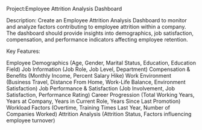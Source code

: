 
Project:Employee Attrition Analysis Dashboard

Description:
Create an Employee Attrition Analysis Dashboard to monitor and analyze factors contributing to employee attrition within a company. 
The dashboard should provide insights into demographics, job satisfaction, compensation, and performance indicators affecting employee retention.

Key Features:

Employee Demographics (Age, Gender, Marital Status, Education, Education Field)
Job Information (Job Role, Job Level, Department)
Compensation & Benefits (Monthly Income, Percent Salary Hike)
Work Environment (Business Travel, Distance From Home, Work-Life Balance, Environment Satisfaction)
Job Performance & Satisfaction (Job Involvement, Job Satisfaction, Performance Rating)
Career Progression (Total Working Years, Years at Company, Years in Current Role, Years Since Last Promotion)
Workload Factors (Overtime, Training Times Last Year, Number of Companies Worked)
Attrition Analysis (Attrition Status, Factors influencing employee turnover)
